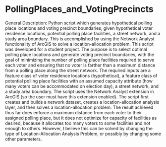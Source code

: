 # PollingPlaces_and_VotingPrecincts
General Description: Python script which generates hypothetical polling place locations and voting precinct boundaries, given hypothetical voter residence locations, potential polling place facilities, a street network, and a study area boundary. This is accomplished by using the Network Analyst functionality of ArcGIS to solve a location-allocation problem.
This script was developed for a student project. The purpose is to select optimal polling place locations and generate voting precinct boundaries, with the goal of minimizing the number of polling place facilities required to serve each voter and ensuring that no voter is farther than a maximum distance from a polling place along the street network. The required inputs are a feature class of voter residence locations (hypothetical), a feature class of potential polling place facilities with an assumed capacity attribute (how many voters can be accommodated on election day), a street network, and a study area boundary. The script uses the Network Analyst extension in ArcGIS (so the user must have this extension enabled). The script first creates and builds a network dataset, creates a location-allocation analysis layer, and then solves a location-allocation problem.  The result achieved thus far does enforce a maximum distance from each voter to their assigned polling place, but it does not optimize for capacity of facilities as desired, because it allocates too many voters to some facilities and not enough to others. However, I believe this can be solved by changing the type of Location-Allocation Analysis Problem, or possibly by changing some other parameters.
